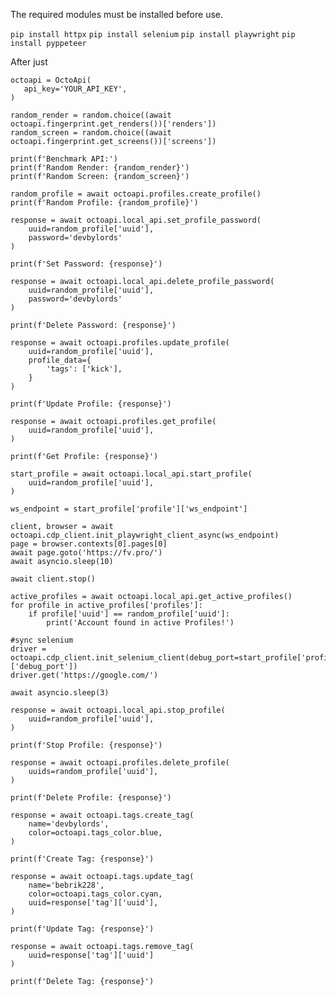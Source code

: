 The required modules must be installed before use.

`pip install httpx`
`pip install selenium`
`pip install playwright`
`pip install pyppeteer`


After just 

    octoapi = OctoApi(
       api_key='YOUR_API_KEY',
    ) 

    random_render = random.choice((await octoapi.fingerprint.get_renders())['renders'])
    random_screen = random.choice((await octoapi.fingerprint.get_screens())['screens'])

    print(f'Benchmark API:')
    print(f'Random Render: {random_render}')
    print(f'Random Screen: {random_screen}')

    random_profile = await octoapi.profiles.create_profile()
    print(f'Random Profile: {random_profile}')

    response = await octoapi.local_api.set_profile_password(
        uuid=random_profile['uuid'],
        password='devbylords'
    )

    print(f'Set Password: {response}')

    response = await octoapi.local_api.delete_profile_password(
        uuid=random_profile['uuid'],
        password='devbylords'
    )

    print(f'Delete Password: {response}')

    response = await octoapi.profiles.update_profile(
        uuid=random_profile['uuid'],
        profile_data={
            'tags': ['kick'],
        }
    )

    print(f'Update Profile: {response}')

    response = await octoapi.profiles.get_profile(
        uuid=random_profile['uuid'],
    )

    print(f'Get Profile: {response}')

    start_profile = await octoapi.local_api.start_profile(
        uuid=random_profile['uuid'],
    )

    ws_endpoint = start_profile['profile']['ws_endpoint']

    client, browser = await octoapi.cdp_client.init_playwright_client_async(ws_endpoint)
    page = browser.contexts[0].pages[0]
    await page.goto('https://fv.pro/')
    await asyncio.sleep(10)

    await client.stop()

    active_profiles = await octoapi.local_api.get_active_profiles()
    for profile in active_profiles['profiles']:
        if profile['uuid'] == random_profile['uuid']:
            print('Account found in active Profiles!')

    #sync selenium
    driver = octoapi.cdp_client.init_selenium_client(debug_port=start_profile['profile']['debug_port'])
    driver.get('https://google.com/')

    await asyncio.sleep(3)

    response = await octoapi.local_api.stop_profile(
        uuid=random_profile['uuid'],
    )

    print(f'Stop Profile: {response}')

    response = await octoapi.profiles.delete_profile(
        uuids=random_profile['uuid'],
    )

    print(f'Delete Profile: {response}')

    response = await octoapi.tags.create_tag(
        name='devbylords',
        color=octoapi.tags_color.blue,
    )

    print(f'Create Tag: {response}')

    response = await octoapi.tags.update_tag(
        name='bebrik228',
        color=octoapi.tags_color.cyan,
        uuid=response['tag']['uuid'],
    )

    print(f'Update Tag: {response}')

    response = await octoapi.tags.remove_tag(
        uuid=response['tag']['uuid']
    )

    print(f'Delete Tag: {response}')
